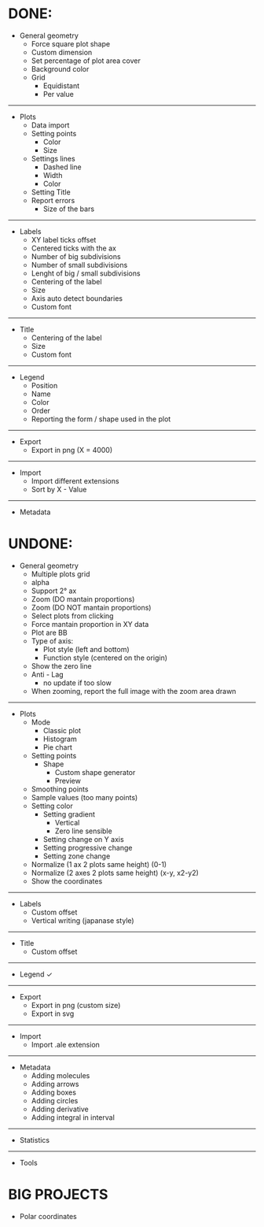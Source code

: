 # DONE:

- General geometry
    - Force square plot shape
    - Custom dimension
    - Set percentage of plot area cover
    - Background color
    - Grid
        - Equidistant
        - Per value
---
- Plots
    - Data import
    - Setting points
        - Color
        - Size
    - Settings lines
        - Dashed line
        - Width
        - Color
    - Setting Title
    - Report errors
        - Size of the bars
---
- Labels
    - XY label ticks offset
    - Centered ticks with the ax
    - Number of big subdivisions 
    - Number of small subdivisions 
    - Lenght of big / small subdivisions
    - Centering of the label
    - Size
    - Axis auto detect boundaries
    - Custom font
---
- Title
    - Centering of the label
    - Size
    - Custom font
---
- Legend
    - Position
    - Name
    - Color
    - Order
    - Reporting the form / shape used in the plot
---
- Export
    - Export in png (X = 4000)
---
- Import
    - Import different extensions
    - Sort by X - Value
---
- Metadata

# UNDONE:
- General geometry
    - Multiple plots grid
    - alpha
    - Support 2° ax
    - Zoom (DO mantain proportions)
    - Zoom (DO NOT mantain proportions)
    - Select plots from clicking
    - Force mantain proportion in XY data
    - Plot are BB
    - Type of axis:
        - Plot style (left and bottom)
        - Function style (centered on the origin)
    - Show the zero line
    - Anti - Lag 
        - no update if too slow
    - When zooming, report the full image with the zoom area drawn
---
- Plots
    - Mode
        - Classic plot
        - Histogram
        - Pie chart
    - Setting points
        - Shape
            - Custom shape generator
            - Preview   
    - Smoothing points
    - Sample values (too many points)
    - Setting color
        - Setting gradient
            - Vertical
            - Zero line sensible
        - Setting change on Y axis
        - Setting progressive change
        - Setting zone change
    - Normalize (1 ax 2 plots same height) (0-1)
    - Normalize (2 axes 2 plots same height) (x-y, x2-y2)
    - Show the coordinates
---
- Labels
    - Custom offset
    - Vertical writing (japanase style)
---
- Title
    - Custom offset
---
- Legend $\checkmark$
---
- Export
    - Export in png (custom size)
    - Export in svg
---
- Import
    - Import .ale extension
---
- Metadata
    - Adding molecules
    - Adding arrows
    - Adding boxes
    - Adding circles
    - Adding derivative
    - Adding integral in interval
---
- Statistics
---
- Tools

# BIG PROJECTS
- Polar coordinates
